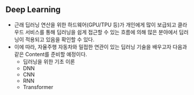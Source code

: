 Deep Learning
----------------
* 근래 딥러닝 연산을 위한 하드웨어(GPU/TPU 등)가 개인에게 많이 보급되고 클라우드 서비스를 통해 딥러닝을 쉽게 접근할 수 있는 흐름에 의해 많은 분야에서 딥러닝이 적용되고 있음을 확인할 수 있다.
* 이에 따라, 자율주행 자동차와 밀접한 연관이 있는 딥러닝 기술을 배우고자 다음과 같은 Content를 준비할 예정이다.
  * 딥러닝을 위한 기초 이론
  * DNN
  * CNN
  * RNN
  * Transformer
